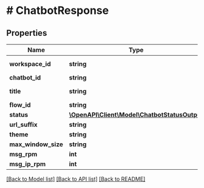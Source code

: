 # # ChatbotResponse

## Properties

Name | Type | Description | Notes
------------ | ------------- | ------------- | -------------
**workspace_id** | **string** | Workspace id |
**chatbot_id** | **string** | Chatbot id |
**title** | **string** | Tenant name |
**flow_id** | **string** | Flow ID |
**status** | [**\OpenAPI\Client\Model\ChatbotStatusOutput**](ChatbotStatusOutput.md) |  |
**url_suffix** | **string** |  | [optional]
**theme** | **string** |  | [optional]
**max_window_size** | **string** |  | [optional]
**msg_rpm** | **int** |  | [optional]
**msg_ip_rpm** | **int** |  | [optional]

[[Back to Model list]](../../README.md#models) [[Back to API list]](../../README.md#endpoints) [[Back to README]](../../README.md)
